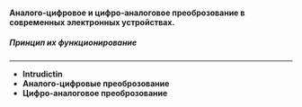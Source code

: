 
#### Аналого-цифровое и цифро-аналоговое преоброзование в современных электронных устройствах.
##### Принцип их функционирование
---
- **Intrudictin**
- **Аналого-цифровые преоброзование**
- **Цифро-аналоговое преоброзование**
